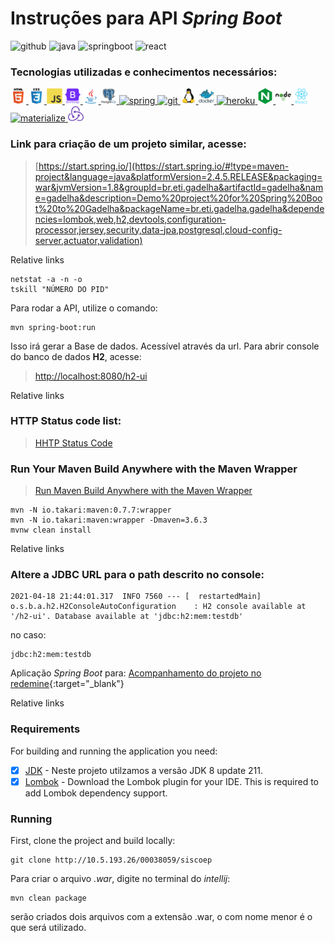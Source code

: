 # Instruções para API _Spring Boot_

![github](https://img.shields.io/github/stars/gadelhati/demo?style=social "Github")
![java](https://img.shields.io/badge/java-8-007fff "Java")
![springboot](https://img.shields.io/badge/springboot-2.4.5-00ff80 "Spring Boot")
![react](https://img.shields.io/badge/react-17.0.2-40e0d0 "React")

### Tecnologias utilizadas e conhecimentos necessários:

<a href="https://www.w3.org/html/" target="_blank">
    <img src="https://raw.githubusercontent.com/devicons/devicon/master/icons/html5/html5-original-wordmark.svg" alt="html5" width="25" height="25"/>
</a>
<a href="https://www.w3schools.com/css/" target="_blank">
    <img src="https://raw.githubusercontent.com/devicons/devicon/master/icons/css3/css3-original-wordmark.svg" alt="css3" width="25" height="25"/>
</a>
<a href="https://developer.mozilla.org/en-US/docs/Web/JavaScript" target="_blank">
    <img src="https://raw.githubusercontent.com/devicons/devicon/master/icons/javascript/javascript-original.svg" alt="javascript" width="25" height="25"/>
</a>
<a href="https://getbootstrap.com" target="_blank">
    <img src="https://raw.githubusercontent.com/devicons/devicon/master/icons/bootstrap/bootstrap-plain-wordmark.svg" alt="bootstrap" width="25" height="25"/>
</a>
<a href="https://www.java.com" target="_blank">
    <img src="https://raw.githubusercontent.com/devicons/devicon/master/icons/java/java-original.svg" alt="java" width="25" height="25"/>
</a>
<a href="https://www.postgresql.org" target="_blank">
    <img src="https://raw.githubusercontent.com/devicons/devicon/master/icons/postgresql/postgresql-original-wordmark.svg" alt="postgresql" width="25" height="25"/>
</a>
<a href="https://spring.io/" target="_blank">
    <img src="https://www.vectorlogo.zone/logos/springio/springio-icon.svg" alt="spring" width="25" height="25"/>
</a>
<a href="https://git-scm.com/" target="_blank">
    <img src="https://www.vectorlogo.zone/logos/git-scm/git-scm-icon.svg" alt="git" width="25" height="25"/>
</a>
<a href="https://www.linux.org/" target="_blank">
    <img src="https://raw.githubusercontent.com/devicons/devicon/master/icons/linux/linux-original.svg" alt="linux" width="25" height="25"/>
</a>
<a href="https://www.docker.com/" target="_blank">
    <img src="https://raw.githubusercontent.com/devicons/devicon/master/icons/docker/docker-original-wordmark.svg" alt="docker" width="25" height="25"/>
</a>
<a href="https://heroku.com" target="_blank">
    <img src="https://www.vectorlogo.zone/logos/heroku/heroku-icon.svg" alt="heroku" width="25" height="25"/>
</a>
<a href="https://www.nginx.com" target="_blank">
    <img src="https://raw.githubusercontent.com/devicons/devicon/master/icons/nginx/nginx-original.svg" alt="nginx" width="25" height="25"/>
</a>

[comment]: <> (<a href="https://www.jenkins.io" target="_blank">)
[comment]: <> (    <img src="https://www.vectorlogo.zone/logos/jenkins/jenkins-icon.svg" alt="jenkins" width="25" height="25"/>)
[comment]: <> (</a>)

<a href="https://nodejs.org" target="_blank">
    <img src="https://raw.githubusercontent.com/devicons/devicon/master/icons/nodejs/nodejs-original-wordmark.svg" alt="nodejs" width="25" height="25"/>
</a>
<a href="https://reactjs.org/" target="_blank">
    <img src="https://raw.githubusercontent.com/devicons/devicon/master/icons/react/react-original-wordmark.svg" alt="react" width="25" height="25"/>
</a>
<a href="https://materializecss.com/" target="_blank">
    <img src="https://raw.githubusercontent.com/prplx/svg-logos/5585531d45d294869c4eaab4d7cf2e9c167710a9/svg/materialize.svg" alt="materialize" width="25" height="25"/>
</a>
<a href="https://redux.js.org" target="_blank">
    <img src="https://raw.githubusercontent.com/devicons/devicon/master/icons/redux/redux-original.svg" alt="redux" width="25" height="25"/>
</a>

### Link para criação de um projeto similar, acesse:

> [https://start.spring.io/](https://start.spring.io/#!type=maven-project&language=java&platformVersion=2.4.5.RELEASE&packaging=war&jvmVersion=1.8&groupId=br.eti.gadelha&artifactId=gadelha&name=gadelha&description=Demo%20project%20for%20Spring%20Boot%20to%20Gadelha&packageName=br.eti.gadelha.gadelha&dependencies=lombok,web,h2,devtools,configuration-processor,jersey,security,data-jpa,postgresql,cloud-config-server,actuator,validation)

Relative links

```
netstat -a -n -o
tskill "NÚMERO DO PID"
```
Para rodar a API, utilize o comando:
```
mvn spring-boot:run
```
Isso irá gerar a Base de dados. Acessível através da url.
Para abrir console do banco de dados **H2**, acesse:

> [http://localhost:8080/h2-ui](http://localhost:8080/h2-ui)

Relative links

### HTTP Status code list:

> [HHTP Status Code](https://httpstatuses.com/)

### Run Your Maven Build Anywhere with the Maven Wrapper

>[Run Maven Build Anywhere with the Maven Wrapper](https://reflectoring.io/maven-wrapper/)
```
mvn -N io.takari:maven:0.7.7:wrapper
mvn -N io.takari:maven:wrapper -Dmaven=3.6.3
mvnw clean install
```
Relative links

### Altere a JDBC URL para o path descrito no console:
```
2021-04-18 21:44:01.317  INFO 7560 --- [  restartedMain] o.s.b.a.h2.H2ConsoleAutoConfiguration    : H2 console available at '/h2-ui'. Database available at 'jdbc:h2:mem:testdb'
```
no caso:
```
jdbc:h2:mem:testdb
```
Aplicação _Spring Boot_ para: [Acompanhamento do projeto no redemine](https://redmine.chm.mb/projects/siscoep){:target="_blank"}

Relative links

### Requirements

For building and running the application you need:

- [x] [JDK](https://www.oracle.com/java/technologies/javase/javase8u211-later-archive-downloads.html) - Neste projeto utilzamos a versão JDK 8 update 211.
- [x] [Lombok](https://projectlombok.org/) - Download the Lombok plugin for your IDE. This is required to add Lombok dependency support.

### Running

First, clone the project and build locally:

```
git clone http://10.5.193.26/00038059/siscoep
```

Para criar o arquivo _.war_, digite no terminal do _intellij_:

```
mvn clean package
```

serão criados dois arquivos com a extensão .war, o com nome menor é o que será utilizado.

[comment]: <> ([![All Contributors]&#40;https://img.shields.io/badge/all_contributors-4-orange.svg?style=flat-square&#41;]&#40;#contributors-&#41;)
